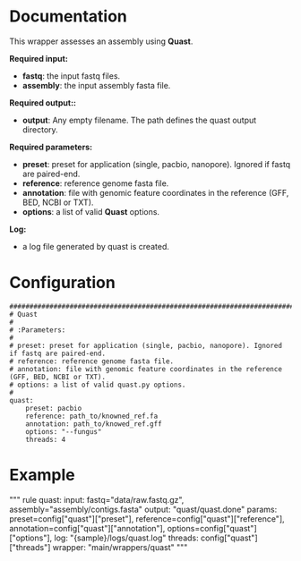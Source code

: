 # Documentation

This wrapper assesses an assembly using **Quast**.

**Required input:**

- **fastq**: the input fastq files.
- **assembly**: the input assembly fasta file.

**Required output::**

- **output**: Any empty filename. The path defines the quast output directory.
 
**Required parameters:**

- **preset**: preset for application (single, pacbio, nanopore). Ignored if fastq are paired-end.
- **reference**: reference genome fasta file.
- **annotation**: file with genomic feature coordinates in the reference (GFF, BED, NCBI or TXT).
- **options**: a list of valid **Quast** options.

**Log:**

- a log file generated by quast is created.

# Configuration


    ##############################################################################
    # Quast
    #
    # :Parameters:
    #
    # preset: preset for application (single, pacbio, nanopore). Ignored if fastq are paired-end.
    # reference: reference genome fasta file.
    # annotation: file with genomic feature coordinates in the reference (GFF, BED, NCBI or TXT).
    # options: a list of valid quast.py options.
    #
    quast:
        preset: pacbio
        reference: path_to/knowned_ref.fa
        annotation: path_to/knowed_ref.gff
        options: "--fungus"
        threads: 4


# Example

"""
    rule quast:
        input:
            fastq="data/raw.fastq.gz",
            assembly="assembly/contigs.fasta"
        output: "quast/quast.done"
        params:
            preset=config["quast"]["preset"],
            reference=config["quast"]["reference"],
            annotation=config["quast"]["annotation"],
            options=config["quast"]["options"],
        log:
            "{sample}/logs/quast.log"
        threads:
            config["quast"]["threads"]
        wrapper:
            "main/wrappers/quast"
"""
